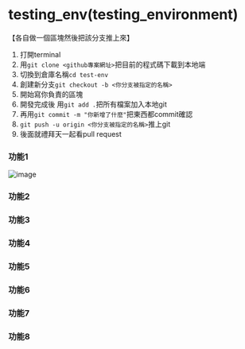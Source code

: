# testing_env(testing_environment)

【各自做一個區塊然後把該分支推上來】

1. 打開terminal
2. 用`git clone <github專案網址>`把目前的程式碼下載到本地端
3. 切換到倉庫名稱`cd test-env`
4. 創建新分支`git checkout -b <你分支被指定的名稱>`
5. 開始寫你負責的區塊
6. 開發完成後 用`git add .`把所有檔案加入本地git
7. 再用`git commit -m "你新增了什麼"`把東西都commit確認
8. `git push -u origin <你分支被指定的名稱>`推上git
9. 後面就禮拜天一起看pull request

### 功能1
![image](https://github.com/user-attachments/assets/f33097ec-425a-4b14-a07d-3cd59ef9a22e)

### 功能2

### 功能3

### 功能4

### 功能5

### 功能6

### 功能7

### 功能8
